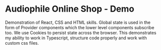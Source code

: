 #  Audiophile Online Shop - Demo

Demonstration of React, CSS and HTML skills.  Global state is used in the form of Provider components which the lower level components subscribe too.  We use Cookies to persist state across the browser.  This demonstrates my ability to work in Typescript, structure code properly and work with custom css files.